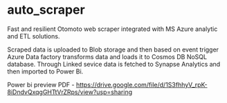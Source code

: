 # auto_scraper
Fast and resilient Otomoto web scraper integrated with MS Azure analytic and ETL solutions. 

Scraped data is uploaded to Blob storage and then based on event trigger Azure Data factory transforms data and loads it to Cosmos DB NoSQL database. Through Linked sevice data is fetched to Synapse Analytics and then imported to Power Bi.

Power bi preview PDF - https://drive.google.com/file/d/1S3fhhyV_rpK-8iDndvQxqgGHTtVrZRps/view?usp=sharing
